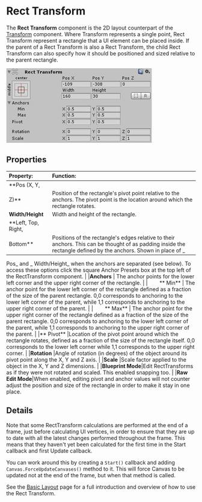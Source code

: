 # Rect Transform

The **Rect Transform** component is the 2D layout counterpart of the [Transform](class-Transform.md) component. Where
Transform represents a single point, Rect Transform represent a rectangle that a UI element can be placed inside. If the
parent of a Rect Transform is also a Rect Transform, the child Rect Transform can also specify how it should be
positioned and sized relative to the parent rectangle.

![](images/UI_RectTransform.png)

## Properties

|**Property:** |**Function:** |
|:---|:---|
|**Pos (X, Y,
Z)** | Position of the rectangle's pivot point relative to the anchors. The pivot point is the location around which the rectangle rotates. |
|**Width/Height** | Width and height of the rectangle. |
|**Left, Top, Right,
Bottom** | Positions of the rectangle's edges relative to their anchors. This can be thought of as padding inside the rectangle defined by the anchors. Shown in place of _
Pos_ and _
Width/Height_ when the anchors are separated (see below). To access these options click the square Anchor Presets box at the top left of the RectTransform component. |
|**Anchors** | The anchor points for the lower left corner and the upper right corner of the rectangle. |
|&#160;&#160;&#160;&#160;&#160;&#160;&#160;&#160;**
Min** | The anchor point for the lower left corner of the rectangle defined as a fraction of the size of the parent rectangle. 0,0 corresponds to anchoring to the lower left corner of the parent, while 1,1 corresponds to anchoring to the upper right corner of the parent. |
|&#160;&#160;&#160;&#160;&#160;&#160;&#160;&#160;**
Max** | The anchor point for the upper right corner of the rectangle defined as a fraction of the size of the parent rectangle. 0,0 corresponds to anchoring to the lower left corner of the parent, while 1,1 corresponds to anchoring to the upper right corner of the parent. |
|**
Pivot** |Location of the pivot point around which the rectangle rotates, defined as a fraction of the size of the rectangle itself. 0,0 corresponds to the lower left corner while 1,1 corresponds to the upper right corner. |
|**Rotation** |Angle of rotation (in degrees) of the object around its pivot point along the X, Y and Z axis. |
|**Scale** |Scale factor applied to the object in the X, Y and Z dimensions. |
|**Blueprint Mode**|Edit RectTransforms as if they were not rotated and scaled. This enabled snapping too. |
|**Raw Edit
Mode**|When enabled, editing pivot and anchor values will not counter adjust the position and size of the rectangle in order to make it stay in one place.

## Details

Note that some RectTransform calculations are performed at the end of a frame, just before calculating UI vertices, in
order to ensure that they are up to date with all the latest changes performed throughout the frame. This means that
they haven't yet been calculated for the first time in the Start callback and first Update callback.

You can work around this by creating a `Start()` callback and adding `Canvas.ForceUpdateCanvases()` method to it. This
will force Canvas to be updated not at the end of the frame, but when that method is called.

See the [Basic Layout](UIBasicLayout.md) page for a full introduction and overview of how to use the Rect Transform.
